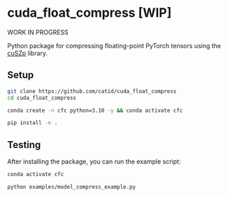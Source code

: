 # cuda_float_compress [WIP]

WORK IN PROGRESS

Python package for compressing floating-point PyTorch tensors using the [cuSZp](https://github.com/szcompressor/cuSZp) library.


## Setup

```bash
git clone https://github.com/catid/cuda_float_compress
cd cuda_float_compress

conda create -n cfc python=3.10 -y && conda activate cfc

pip install -e .
```


## Testing

After installing the package, you can run the example script:

```bash
conda activate cfc

python examples/model_compress_example.py
```
